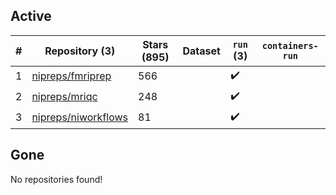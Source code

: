 ## Active
| # | Repository (3) | Stars (895) | Dataset | `run` (3) | `containers-run` |
| --- | --- | --- | --- | --- | --- |
| 1 | [nipreps/fmriprep](https://github.com/nipreps/fmriprep) | 566 |  | :heavy_check_mark: |  |
| 2 | [nipreps/mriqc](https://github.com/nipreps/mriqc) | 248 |  | :heavy_check_mark: |  |
| 3 | [nipreps/niworkflows](https://github.com/nipreps/niworkflows) | 81 |  | :heavy_check_mark: |  |

## Gone
No repositories found!
